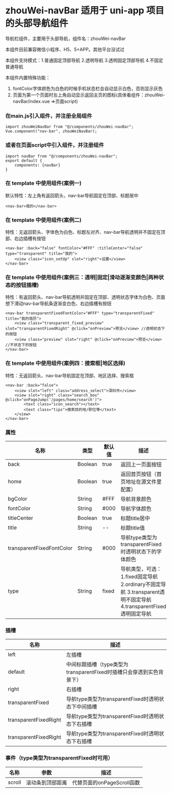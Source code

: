 # zhouWei-navBar 适用于 uni-app 项目的头部导航组件

导航栏组件，主要用于头部导航，组件名：zhouWei-navBar

本组件目前兼容微信小程序、H5、5+APP。其他平台没试过

本组件支持模式：1.普通固定顶部导航  2.透明导航  3.透明固定顶部导航 4.不固定普通导航

本组件内置特殊功能：
1. fontColor字体颜色为白色的时候手机状态栏会自动显示白色，否则显示灰色
2. 页面为第一个页面时左上角自动显示返回主页的图标(具体看组件：zhouWei-navBar/index.vue =>页面script)

### 在main.js引入组件，并注册全局组件
```
import zhouWeiNavBar from "@/components/zhouWei-navBar";
Vue.component("nav-bar", zhouWeiNavBar);
```

### 或者在页面script中引入组件，并注册组件
```
import navBar from "@/components/zhouWei-navBar";
export default {
    components: {navBar}
}
```

### 在 template 中使用组件(案例一)
默认特性：左上角有返回箭头，nav-bar导航固定在顶部、标题居中
```
<nav-bar>我的</nav-bar>
```

### 在 template 中使用组件(案例二)
特性：无返回箭头、字体色为白色、标题左对齐、nav-bar导航透明并不固定在顶部、右边插槽有按钮
```
<nav-bar :back="false" fontColor="#FFF" :titleCenter="false" type="transparent" title="我的">
	<view class="icon_setUp" slot="right">设置</view>
</nav-bar>
```

### 在 template 中使用组件(案例三：透明|固定|滑动逐渐变颜色|两种状态的按钮插槽)
特性：有返回箭头、nav-bar导航透明并固定在顶部、透明状态字体为白色、页面想下滑动nav-bar导航条逐渐变白色、右边插槽有按钮
```
<nav-bar transparentFixedFontColor="#FFF" type="transparentFixed" title="我的简历">
	<view class="transparent_fixed_preview" slot="transparentFixedRight" @click="onPreview">预览</view> //透明状态下的按钮
	<view class="preview" slot="right" @click="onPreview">预览</view> //不状态下的按钮
</nav-bar>
```

### 在 template 中使用组件(案例四：搜索框|地区选择)
特性：无返回箭头、nav-bar导航固定在顶部、地区选择、搜索框
```
<nav-bar :back="false">
	<view slot="left" class="address_select">深圳市</view>
	<view slot="right" class="search_box" @click="onPageJump('/pages/home/search')">
		<text class="icon_search"></text>
		<text class="tips">搜索目的地/职位等</text>
	</view>
</nav-bar>
```

### 属性
| 名称                        | 类型          | 默认值          | 描述                                               |
| ----------------------------|--------------- | ------------- | ---------------------------------------------------|
| back                        | Boolean        | true          | 返回上一页面按钮                                    |
| home                        | Boolean        | true          | 返回首页按钮（首页地址在源文件里配置）                |
| bgColor                     | String         | #FFF          | 导航背景颜色                                        |
| fontColor                   | String         | #000          | 导航字体颜色                                        |
| titleCenter                 | Boolean        | true          | 标题title居中                                       |
| title                       | String         | --            | 标题title值                                         |
| transparentFixedFontColor   | String         | #000          | 导航type类型为transparentFixed时透明状态下的字体颜色  |
| type                        | String         | fixed         | 导航类型，可选：1.fixed固定导航 2.ordinary不固定导航 3.transparent透明不固定导航 4.transparentFixed透明固定导航|

### 插槽
| 名称                  | 描述                                                               |
| ----------------------|-------------------------------------------------------------------|   
| left                  | 左插槽                                                             |
| default               | 中间标题插槽（type类型为transparentFixed时插槽只会穿透到实色背景下）   |
| right                 | 右插槽                                                             |
| transparentFixed  | 导航type类型为transparentFixed时透明状态下中间插槽                       |
| transparentFixedRight | 导航type类型为transparentFixed时透明状态下右插槽                     |
| transparentFixedRight | 导航type类型为transparentFixed时透明状态下右插槽                     |

### 事件（type类型为transparentFixed时可用）
| 名称             | 参数              | 描述                      |
| -----------------|------------------| --------------------------|
| scroll           | 滚动条到顶部距离  | 代替页面的onPageScroll函数 |
